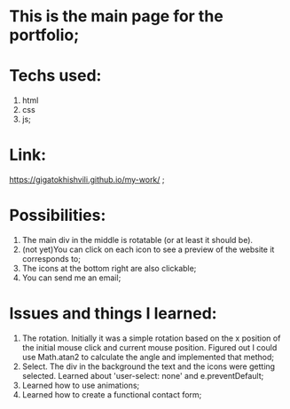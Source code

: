 # This is the main page for the portfolio; 


# Techs used:
1. html
2. css
3. js;


# Link:
https://gigatokhishvili.github.io/my-work/ ;


# Possibilities:
1. The main div in the middle is rotatable (or at least it should be).
2. (not yet)You can click on each icon to see a preview of the website it corresponds to;
3. The icons at the bottom right are also clickable;
4. You can send me an email;

# Issues and things I learned:
1. The rotation. Initially it was a simple rotation based on the x position of the initial mouse click and current mouse position. Figured out I could use Math.atan2 to calculate the angle and implemented that method;
2. Select. The div in the background the text and the icons were getting selected. Learned about 'user-select: none' and e.preventDefault;
3. Learned how to use animations;
4. Learned how to create a functional contact form;

